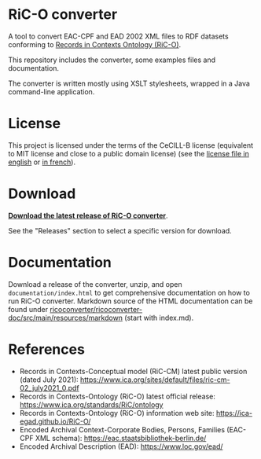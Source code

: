 # RiC-O converter

A tool to convert EAC-CPF and EAD 2002 XML files to RDF datasets conforming to [Records in Contexts Ontology (RiC-O)](https://www.ica.org/standards/RiC/ontology).

This repository includes the converter, some examples files and documentation.

The converter is written mostly using XSLT stylesheets, wrapped in a Java command-line application.


# License

This project is licensed under the terms of the CeCILL-B license (equivalent to MIT license and close to a public domain license) (see the [license file in english](license.txt) or [in french](licence.txt)).


# Download

__[Download the latest release of RiC-O converter](https://github.com/ArchivesNationalesFR/rico-converter/releases/latest)__.

See the "Releases" section to select a specific version for download.


# Documentation

Download a release of the converter, unzip, and open `documentation/index.html` to get comprehensive documentation on how to run RiC-O converter.
Markdown source of the HTML documentation can be found under [ricoconverter/ricoconverter-doc/src/main/resources/markdown](ricoconverter/ricoconverter-doc/src/main/resources/markdown) (start with index.md).


# References

- Records in Contexts-Conceptual model (RiC-CM) latest public version (dated July 2021): https://www.ica.org/sites/default/files/ric-cm-02_july2021_0.pdf
- Records in Contexts-Ontology (RiC-O) latest official release: https://www.ica.org/standards/RiC/ontology
- Records in Contexts-Ontology (RiC-O) information web site: https://ica-egad.github.io/RiC-O/
- Encoded Archival Context-Corporate Bodies, Persons, Families  (EAC-CPF XML schema): https://eac.staatsbibliothek-berlin.de/
- Encoded Archival Description (EAD): https://www.loc.gov/ead/
